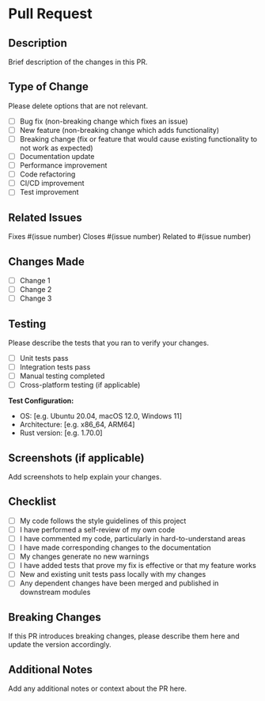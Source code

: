 # Pull Request

## Description

Brief description of the changes in this PR.

## Type of Change

Please delete options that are not relevant.

- [ ] Bug fix (non-breaking change which fixes an issue)
- [ ] New feature (non-breaking change which adds functionality)
- [ ] Breaking change (fix or feature that would cause existing functionality to not work as expected)
- [ ] Documentation update
- [ ] Performance improvement
- [ ] Code refactoring
- [ ] CI/CD improvement
- [ ] Test improvement

## Related Issues

Fixes #(issue number)
Closes #(issue number)
Related to #(issue number)

## Changes Made

- [ ] Change 1
- [ ] Change 2
- [ ] Change 3

## Testing

Please describe the tests that you ran to verify your changes.

- [ ] Unit tests pass
- [ ] Integration tests pass
- [ ] Manual testing completed
- [ ] Cross-platform testing (if applicable)

**Test Configuration:**

- OS: [e.g. Ubuntu 20.04, macOS 12.0, Windows 11]
- Architecture: [e.g. x86_64, ARM64]
- Rust version: [e.g. 1.70.0]

## Screenshots (if applicable)

Add screenshots to help explain your changes.

## Checklist

- [ ] My code follows the style guidelines of this project
- [ ] I have performed a self-review of my own code
- [ ] I have commented my code, particularly in hard-to-understand areas
- [ ] I have made corresponding changes to the documentation
- [ ] My changes generate no new warnings
- [ ] I have added tests that prove my fix is effective or that my feature works
- [ ] New and existing unit tests pass locally with my changes
- [ ] Any dependent changes have been merged and published in downstream modules

## Breaking Changes

If this PR introduces breaking changes, please describe them here and update the version accordingly.

## Additional Notes

Add any additional notes or context about the PR here.
